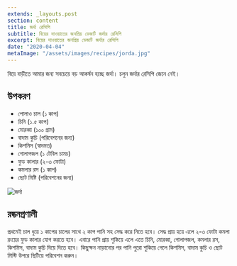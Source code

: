 ```yaml
---
extends: _layouts.post
section: content
title: জর্দা রেসিপি
subtitle: বিয়ের দাওয়াতের জনপ্রিয় ডেজার্ট জর্দার রেসিপি
excerpt: বিয়ের দাওয়াতের জনপ্রিয় ডেজার্ট জর্দার রেসিপি
date: "2020-04-04"
metaImage: "/assets/images/recipes/jorda.jpg"
---
```


বিয়ে বাড়ীতে আমার জন্য সবচেয়ে বড় আকর্ষন হচ্ছে জর্দা। চলুন জর্দার রেসিপি জেনে নেই।

## উপকরণ

- পোলাও চাল (১ কাপ)
- চিনি (১.৫ কাপ)
- মোরব্বা (১০০ গ্রাম)
- বাদাম কুচি (পরিবেশনের জন্য)
- কিশমিস (স্বাদমত)
- গোলাপজল (১ টেবিল চামচ)
- ফুড কালার (২-৩ ফোটা)
- কমলার রস (১ কাপ)
- ছোট মিষ্টি (পরিবেশনের জন্য)

![জর্দা](/assets/images/recipes/jorda.jpg)

## রন্ধনপ্রণালী

প্রথমেই চাল ধুয়ে ১ কাপের চালের সাথে ২ কাপ পানি সহ সেদ্ধ করে নিতে হবে। সেদ্ধ প্রায় হয়ে এলে ২-৩ ফোটা
কমলা রংয়ের ফুড কালার যোগ করতে হবে। এবারে পানি প্রায় শুকিয়ে এলে এতে চিনি, মোরব্বা, গোলাপজল, কমলার
রস, কিশমিস, বাদাম কুচি দিয়ে দিতে হবে। কিছুক্ষন নাড়ানোর পর পানি পুরো শুকিয়ে গেলে কিশমিস, বাদাম কুচি ও
ছোট মিস্টি উপরে ছিটিয়ে পরিবেশন করুন।

